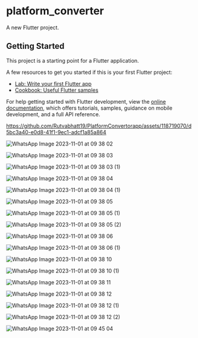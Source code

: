# platform_converter

A new Flutter project.

## Getting Started

This project is a starting point for a Flutter application.

A few resources to get you started if this is your first Flutter project:

- [Lab: Write your first Flutter app](https://docs.flutter.dev/get-started/codelab)
- [Cookbook: Useful Flutter samples](https://docs.flutter.dev/cookbook)

For help getting started with Flutter development, view the
[online documentation](https://docs.flutter.dev/), which offers tutorials,
samples, guidance on mobile development, and a full API reference.




https://github.com/Rutvabhatt19/PlatformConvertorapp/assets/118719070/d5bc3a40-e0d8-41f1-9ec1-adcf1a85a864




![WhatsApp Image 2023-11-01 at 09 38 02](https://github.com/Rutvabhatt19/PlatformConvertorapp/assets/118719070/91dbeb15-1861-4fbe-b0db-30b1d593b56b)

![WhatsApp Image 2023-11-01 at 09 38 03](https://github.com/Rutvabhatt19/PlatformConvertorapp/assets/118719070/0ee8750b-ab8a-4c04-953a-46f5e0a3a137)

![WhatsApp Image 2023-11-01 at 09 38 03 (1)](https://github.com/Rutvabhatt19/PlatformConvertorapp/assets/118719070/e4c1df15-a5a1-405f-89fe-b96fa813c174)

![WhatsApp Image 2023-11-01 at 09 38 04](https://github.com/Rutvabhatt19/PlatformConvertorapp/assets/118719070/3e2aee5c-4e5b-40e8-9273-9a967f40f6fc)

![WhatsApp Image 2023-11-01 at 09 38 04 (1)](https://github.com/Rutvabhatt19/PlatformConvertorapp/assets/118719070/a89ba7fd-75ee-4f11-9ed8-a6cd407f22ab)

![WhatsApp Image 2023-11-01 at 09 38 05](https://github.com/Rutvabhatt19/PlatformConvertorapp/assets/118719070/b7ae5cf5-e05a-473a-90ca-ee523241231a)

![WhatsApp Image 2023-11-01 at 09 38 05 (1)](https://github.com/Rutvabhatt19/PlatformConvertorapp/assets/118719070/23521bdc-cf1e-4321-a9dd-b3a8c123d52b)

![WhatsApp Image 2023-11-01 at 09 38 05 (2)](https://github.com/Rutvabhatt19/PlatformConvertorapp/assets/118719070/ca4c767d-1926-4292-aec1-df16a371bed7)

![WhatsApp Image 2023-11-01 at 09 38 06](https://github.com/Rutvabhatt19/PlatformConvertorapp/assets/118719070/99a64f68-f396-40b9-9aab-08814e5cfea8)

![WhatsApp Image 2023-11-01 at 09 38 06 (1)](https://github.com/Rutvabhatt19/PlatformConvertorapp/assets/118719070/2a9ac70a-b486-4ec9-83e9-5c9aaaf53dc5)

![WhatsApp Image 2023-11-01 at 09 38 10](https://github.com/Rutvabhatt19/PlatformConvertorapp/assets/118719070/c99a8dd5-b0a9-40c1-9b26-7cf5636440a1)

![WhatsApp Image 2023-11-01 at 09 38 10 (1)](https://github.com/Rutvabhatt19/PlatformConvertorapp/assets/118719070/b7339fcb-09e0-4227-a8b5-646b3c394cf7)

![WhatsApp Image 2023-11-01 at 09 38 11](https://github.com/Rutvabhatt19/PlatformConvertorapp/assets/118719070/cad29514-34d2-4a70-a1d7-0455fccf6c22)

![WhatsApp Image 2023-11-01 at 09 38 12](https://github.com/Rutvabhatt19/PlatformConvertorapp/assets/118719070/da1c5d6d-748f-4651-b160-14aedcb52f65)

![WhatsApp Image 2023-11-01 at 09 38 12 (1)](https://github.com/Rutvabhatt19/PlatformConvertorapp/assets/118719070/b5d1ab40-143d-40d6-a7e3-2a22a94acfb2)

![WhatsApp Image 2023-11-01 at 09 38 12 (2)](https://github.com/Rutvabhatt19/PlatformConvertorapp/assets/118719070/e2f2e6da-ddec-4c86-b791-d06e3e73735c)

![WhatsApp Image 2023-11-01 at 09 45 04](https://github.com/Rutvabhatt19/PlatformConvertorapp/assets/118719070/5afcebab-a8e5-43f5-bad0-0a16420e77d8)
